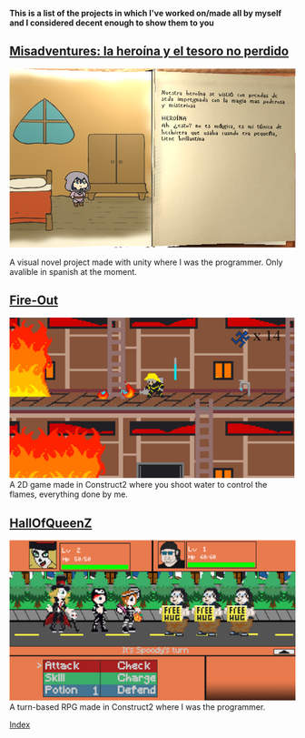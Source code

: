 **This is a list of the projects in which I've worked on/made all by myself and I considered decent enough to show them to you**

## [Misadventures: la heroína y el tesoro no perdido](https://niquion.itch.io/misadventures)
![mis](https://github.com/niquion/niquion.github.io/blob/master/m.png?raw=true)

A visual novel project made with unity where I was the programmer. Only avalible in spanish at the moment.

## [Fire-Out](https://niquion.itch.io/fire-out)
![FO](https://github.com/niquion/niquion.github.io/blob/master/fo.png?raw=true)
A 2D game made in Construct2 where you shoot water to control the flames, everything done by me.

## [HallOfQueenZ](https://niquion.itch.io/hoq)
![HOQZ](https://github.com/niquion/niquion.github.io/blob/master/hoq.png?raw=true)
A turn-based RPG made in Construct2 where I was the programmer.


[Index](https://niquion.github.io/)
